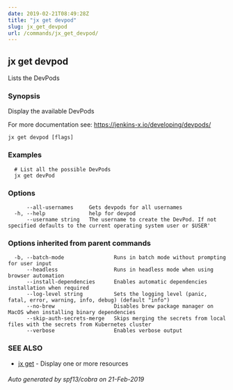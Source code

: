 ```yaml
---
date: 2019-02-21T08:49:28Z
title: "jx get devpod"
slug: jx_get_devpod
url: /commands/jx_get_devpod/
---
```

## jx get devpod

Lists the DevPods

### Synopsis

Display the available DevPods 

For more documentation see: https://jenkins-x.io/developing/devpods/

```
jx get devpod [flags]
```

### Examples

```
  # List all the possible DevPods
  jx get devPod
```

### Options

```
      --all-usernames     Gets devpods for all usernames
  -h, --help              help for devpod
      --username string   The username to create the DevPod. If not specified defaults to the current operating system user or $USER'
```

### Options inherited from parent commands

```
  -b, --batch-mode                Runs in batch mode without prompting for user input
      --headless                  Runs in headless mode when using browser automation
      --install-dependencies      Enables automatic dependencies installation when required
      --log-level string          Sets the logging level (panic, fatal, error, warning, info, debug) (default "info")
      --no-brew                   Disables brew package manager on MacOS when installing binary dependencies
      --skip-auth-secrets-merge   Skips merging the secrets from local files with the secrets from Kubernetes cluster
      --verbose                   Enables verbose output
```

### SEE ALSO

* [jx get](/commands/jx_get/)	 - Display one or more resources

###### Auto generated by spf13/cobra on 21-Feb-2019
